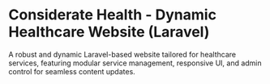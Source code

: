 # Considerate Health - Dynamic Healthcare Website (Laravel)

A robust and dynamic Laravel-based website tailored for healthcare services, featuring modular service management, responsive UI, and admin control for seamless content updates.
